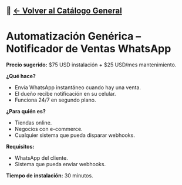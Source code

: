 🔗 [← Volver al Catálogo General](../../CATALOGO.md)
---

# Automatización Genérica – Notificador de Ventas WhatsApp

**Precio sugerido:** $75 USD instalación + $25 USD/mes mantenimiento.

**¿Qué hace?**
- Envía WhatsApp instantáneo cuando hay una venta.
- El dueño recibe notificación en su celular.
- Funciona 24/7 en segundo plano.

**¿Para quién es?**
- Tiendas online.
- Negocios con e-commerce.
- Cualquier sistema que pueda disparar webhooks.

**Requisitos:**
- WhatsApp del cliente.
- Sistema que pueda enviar webhooks.

**Tiempo de instalación:** 30 minutos.
